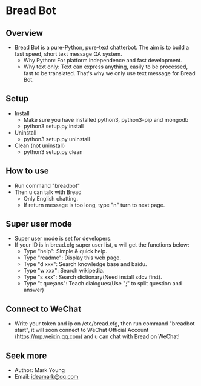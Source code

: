 # Bread Bot

## Overview
* Bread Bot is a pure-Python, pure-text chatterbot. The aim is to build a fast speed, short text message QA system.
  * Why Python: For platform independence and fast development.
  * Why text only: Text can express anything, easily to be processed, fast to be translated. That's why we only use text message for Bread Bot.

## Setup
* Install
  * Make sure you have installed python3, python3-pip and mongodb
  * python3 setup.py install
* Uninstall
  * python3 setup.py uninstall
* Clean (not uninstall)
  * python3 setup.py clean

## How to use
* Run command "breadbot"
* Then u can talk with Bread
  * Only English chatting.
  * If return message is too long, type "n" turn to next page.

## Super user mode
* Super user mode is set for developers.
* If your ID is in bread.cfg super user list, u will get the functions below:
  * Type "help": Simple & quick help.
  * Type "readme": Display this web page.
  * Type "d xxx": Search knowledge base and baidu.
  * Type "w xxx": Search wikipedia.
  * Type "s xxx": Search dictionary(Need install sdcv first).
  * Type "t que;ans": Teach dialogues(Use ";" to split question and answer)

## Connect to WeChat
* Write your token and ip on /etc/bread.cfg, then run command "breadbot start", it will soon connect to WeChat Official Account (https://mp.weixin.qq.com) and u can chat with Bread on WeChat!

## Seek more
* Author: Mark Young
* Email: ideamark@qq.com
